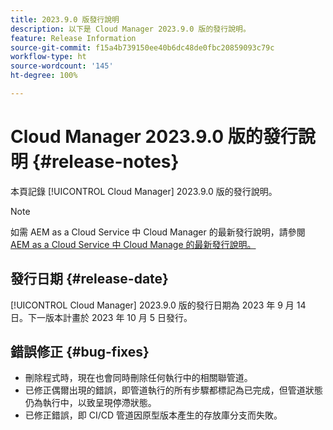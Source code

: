 ```yaml
---
title: 2023.9.0 版發行說明
description: 以下是 Cloud Manager 2023.9.0 版的發行說明。
feature: Release Information
source-git-commit: f15a4b739150ee40b6dc48de0fbc20859093c79c
workflow-type: ht
source-wordcount: '145'
ht-degree: 100%

---
```



# Cloud Manager 2023.9.0 版的發行說明 {#release-notes}

本頁記錄 [!UICONTROL Cloud Manager] 2023.9.0 版的發行說明。

>[!NOTE]
>
>如需 AEM as a Cloud Service 中 Cloud Manager 的最新發行說明，請參閱 [AEM as a Cloud Service 中 Cloud Manage 的最新發行說明。](https://experienceleague.adobe.com/docs/experience-manager-cloud-service/content/implementing/using-cloud-manager/release-notes-cloud-manager/release-notes-cm-current.html)

## 發行日期 {#release-date}

[!UICONTROL Cloud Manager] 2023.9.0 版的發行日期為 2023 年 9 月 14 日。下一版本計畫於 2023 年 10 月 5 日發行。

## 錯誤修正 {#bug-fixes}

* 刪除程式時，現在也會同時刪除任何執行中的相關聯管道。
* 已修正偶爾出現的錯誤，即管道執行的所有步驟都標記為已完成，但管道狀態仍為執行中，以致呈現停滯狀態。
* 已修正錯誤，即 CI/CD 管道因原型版本產生的存放庫分支而失敗。
